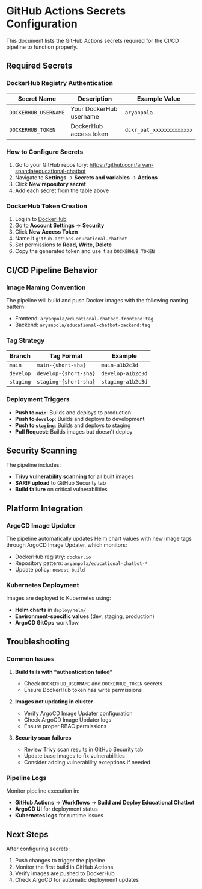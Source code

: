 # GitHub Actions Secrets Configuration

This document lists the GitHub Actions secrets required for the CI/CD pipeline to function properly.

## Required Secrets

### DockerHub Registry Authentication

| Secret Name | Description | Example Value |
|-------------|-------------|---------------|
| `DOCKERHUB_USERNAME` | Your DockerHub username | `aryanpola` |
| `DOCKERHUB_TOKEN` | DockerHub access token | `dckr_pat_xxxxxxxxxxxxx` |

### How to Configure Secrets

1. Go to your GitHub repository: https://github.com/aryan-spanda/educational-chatbot
2. Navigate to **Settings** → **Secrets and variables** → **Actions**
3. Click **New repository secret**
4. Add each secret from the table above

### DockerHub Token Creation

1. Log in to [DockerHub](https://hub.docker.com/)
2. Go to **Account Settings** → **Security**
3. Click **New Access Token**
4. Name it `github-actions-educational-chatbot`
5. Set permissions to **Read, Write, Delete**
6. Copy the generated token and use it as `DOCKERHUB_TOKEN`

## CI/CD Pipeline Behavior

### Image Naming Convention

The pipeline will build and push Docker images with the following naming pattern:
- Frontend: `aryanpola/educational-chatbot-frontend:tag`
- Backend: `aryanpola/educational-chatbot-backend:tag`

### Tag Strategy

| Branch | Tag Format | Example |
|--------|------------|---------|
| `main` | `main-{short-sha}` | `main-a1b2c3d` |
| `develop` | `develop-{short-sha}` | `develop-a1b2c3d` |
| `staging` | `staging-{short-sha}` | `staging-a1b2c3d` |

### Deployment Triggers

- **Push to `main`**: Builds and deploys to production
- **Push to `develop`**: Builds and deploys to development
- **Push to `staging`**: Builds and deploys to staging
- **Pull Request**: Builds images but doesn't deploy

## Security Scanning

The pipeline includes:
- **Trivy vulnerability scanning** for all built images
- **SARIF upload** to GitHub Security tab
- **Build failure** on critical vulnerabilities

## Platform Integration

### ArgoCD Image Updater

The pipeline automatically updates Helm chart values with new image tags through ArgoCD Image Updater, which monitors:
- DockerHub registry: `docker.io`
- Repository pattern: `aryanpola/educational-chatbot-*`
- Update policy: `newest-build`

### Kubernetes Deployment

Images are deployed to Kubernetes using:
- **Helm charts** in `deploy/helm/`
- **Environment-specific values** (dev, staging, production)
- **ArgoCD GitOps** workflow

## Troubleshooting

### Common Issues

1. **Build fails with "authentication failed"**
   - Check `DOCKERHUB_USERNAME` and `DOCKERHUB_TOKEN` secrets
   - Ensure DockerHub token has write permissions

2. **Images not updating in cluster**
   - Verify ArgoCD Image Updater configuration
   - Check ArgoCD Image Updater logs
   - Ensure proper RBAC permissions

3. **Security scan failures**
   - Review Trivy scan results in GitHub Security tab
   - Update base images to fix vulnerabilities
   - Consider adding vulnerability exceptions if needed

### Pipeline Logs

Monitor pipeline execution in:
- **GitHub Actions** → **Workflows** → **Build and Deploy Educational Chatbot**
- **ArgoCD UI** for deployment status
- **Kubernetes logs** for runtime issues

## Next Steps

After configuring secrets:
1. Push changes to trigger the pipeline
2. Monitor the first build in GitHub Actions
3. Verify images are pushed to DockerHub
4. Check ArgoCD for automatic deployment updates
